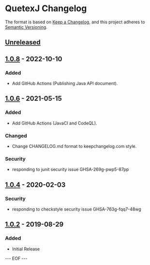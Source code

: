 QuetexJ Changelog
===================

The format is based on [Keep a Changelog](https://keepachangelog.com/en/1.0.0/),
and this project adheres to [Semantic Versioning](https://semver.org/spec/v2.0.0.html).


## [Unreleased]


## [1.0.8] - 2022-10-10

### Added
- Add GitHub Actions (Publishing Java API document).


## [1.0.6] - 2021-05-15

### Added
- Add GitHub Actions (JavaCI and CodeQL).

### Changed
- Change CHANGELOG.md format to keepchangelog.com style.

### Security
- responding to junit security issue GHSA-269g-pwp5-87pp


## [1.0.4] - 2020-02-03

### Security
- responding to checkstyle security issue GHSA-763g-fqq7-48wg


## [1.0.2] - 2019-08-29

### Added
- Initial Release


[Unreleased]: https://github.com/olyutorskii/QuetexJ/compare/v1.0.8...HEAD
[1.0.8]: https://github.com/olyutorskii/QuetexJ/compare/v1.0.6...v1.0.8
[1.0.6]: https://github.com/olyutorskii/QuetexJ/compare/v1.0.4...v1.0.6
[1.0.4]: https://github.com/olyutorskii/QuetexJ/compare/v1.0.2...v1.0.4
[1.0.2]: https://github.com/olyutorskii/QuetexJ/releases/tag/v1.0.2


--- EOF ---
